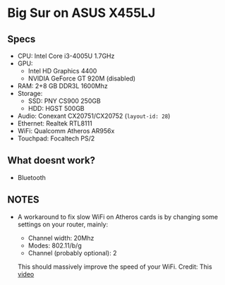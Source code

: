 # Big Sur on ASUS X455LJ

## Specs
- CPU: Intel Core i3-4005U 1.7GHz
- GPU:
  - Intel HD Graphics 4400
  - NVIDIA GeForce GT 920M (disabled)
- RAM: 2+8 GB DDR3L 1600Mhz
- Storage:
  - SSD: PNY CS900 250GB
  - HDD: HGST 500GB
- Audio: Conexant CX20751/CX20752 (`layout-id: 28`)
- Ethernet: Realtek RTL8111
- WiFi: Qualcomm Atheros AR956x
- Touchpad: Focaltech PS/2

## What doesnt work?
- Bluetooth

## NOTES
- A workaround to fix slow WiFi on Atheros cards is by changing some settings on your router, mainly:
  - Channel width: 20Mhz
  - Modes: 802.11/b/g
  - Channel (probably optional): 2
 
  This should massively improve the speed of your WiFi. Credit: This [video](https://www.youtube.com/watch?v=oUJbUEsG9rI)
